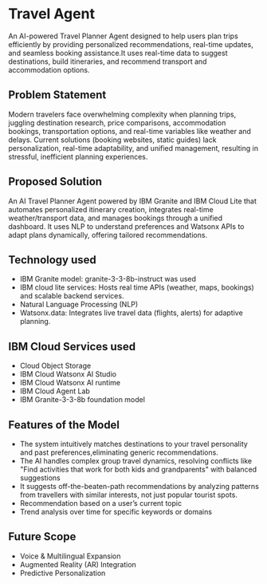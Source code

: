 # Travel Agent
An AI-powered Travel Planner Agent designed to help users plan trips efficiently by providing personalized recommendations, real-time updates, and seamless booking assistance.It uses real-time data to suggest destinations, build itineraries, and recommend transport and accommodation options.

## Problem Statement
Modern travelers face overwhelming complexity when planning trips, juggling destination research, price comparisons, accommodation bookings, transportation options, and real-time variables like weather and delays. Current solutions (booking websites, static guides) lack personalization, real-time adaptability, and unified management, resulting in stressful, inefficient planning experiences.​

## Proposed Solution
An AI Travel Planner Agent powered by IBM Granite and IBM Cloud Lite that automates personalized itinerary creation, integrates real-time weather/transport data, and manages bookings through a unified dashboard. It uses NLP to understand preferences and Watsonx APIs to adapt plans dynamically, offering tailored recommendations.

## Technology used
* IBM Granite model: granite-3-3-8b-instruct was used​
* IBM cloud lite services: Hosts real time APIs (weather, maps, bookings) and scalable backend services.​
* Natural Language Processing (NLP)​
* Watsonx.data: Integrates live travel data (flights, alerts) for adaptive planning.​

## IBM Cloud Services used
* Cloud Object Storage​
* IBM Cloud Watsonx AI Studio​
* IBM Cloud Watsonx AI runtime​
* IBM Cloud Agent Lab​
* IBM Granite-3-3-8b foundation model​

## Features of the Model
* The system intuitively matches destinations to your travel personality and past preferences,eliminating generic recommendations.​
* The AI handles complex group travel dynamics, resolving conflicts like "Find activities that work for both kids and grandparents" with balanced suggestions​
* It suggests off-the-beaten-path recommendations by analyzing patterns from travellers with similar interests, not just popular tourist spots.​
* Recommendation based on a user’s current topic​
* Trend analysis over time for specific keywords or domains

## Future Scope
* Voice & Multilingual Expansion
* Augmented Reality (AR) Integration
* Predictive Personalization

​
